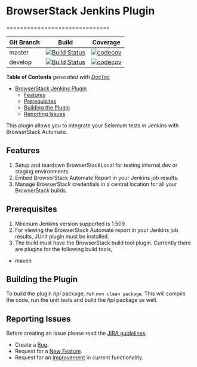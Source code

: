 # BrowserStack Jenkins Plugin
==============================

Git Branch | Build | Coverage
-----------|-------|---------
master | [![Build Status](https://travis-ci.org/browserstack/jenkins-plugin.svg?branch=master)](https://travis-ci.org/browserstack/jenkins-plugin) | [![codecov](https://codecov.io/gh/browserstack/jenkins-plugin/branch/master/graph/badge.svg)](https://codecov.io/gh/browserstack/jenkins-plugin)
develop | [![Build Status](https://travis-ci.org/browserstack/jenkins-plugin.svg?branch=develop)](https://travis-ci.org/browserstack/jenkins-plugin) | [![codecov](https://codecov.io/gh/browserstack/jenkins-plugin/branch/develop/graph/badge.svg)](https://codecov.io/gh/browserstack/jenkins-plugin)

<!-- START doctoc generated TOC please keep comment here to allow auto update -->
<!-- DON'T EDIT THIS SECTION, INSTEAD RE-RUN doctoc TO UPDATE -->
**Table of Contents**  *generated with [DocToc](https://github.com/thlorenz/doctoc)*

- [BrowserStack Jenkins Plugin](#browserstack-jenkins-plugin)
  - [Features](#features)
  - [Prerequisites](#prerequisites)
  - [Building the Plugin](#building-the-plugin)
  - [Reporting Issues](#reporting-issues)

<!-- END doctoc generated TOC please keep comment here to allow auto update -->

This plugin allows you to integrate your Selenium tests in Jenkins with BrowserStack Automate.  

## Features
1. Setup and teardown BrowserStackLocal for testing internal,dev or staging environments. 
2. Embed BrowserStack Automate Report in your Jenkins job results.
3. Manage BrowserStack credentials in a central location for all your BrowserStack builds.

## Prerequisites
1. Minimum Jenkins version supported is 1.509.
2. For viewing the BrowserStack Automate report in your Jenkins job results, JUnit plugin must be installed.
3. The build must have the BrowserStack build tool plugin. Currently there are plugins for the following build tools,
  * maven
  
## Building the Plugin

To build the plugin *hpi* package, run  `mvn clean package`. This will compile the code, run the unit tests and build the *hpi* package as well.

## Reporting Issues

Before creating an Issue please read the [JIRA guidelines](https://wiki.jenkins-ci.org/display/JENKINS/How+to+report+an+issue).

* Create a [Bug](https://issues.jenkins-ci.org/secure/CreateIssue.jspa?pid=10172&issuetype=1&components=19622).
* Request for a [New Feature](https://issues.jenkins-ci.org/secure/CreateIssue.jspa?pid=10172&issuetype=2&components=19622).
* Request for an [Improvement](https://issues.jenkins-ci.org/secure/CreateIssue.jspa?pid=10172&issuetype=4&components=19622) in current functionality.

